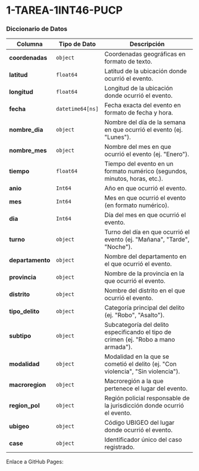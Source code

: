 # 1-TAREA-1INT46-PUCP

### Diccionario de Datos

| Columna        | Tipo de Dato        | Descripción                                                                 |
|----------------|---------------------|-----------------------------------------------------------------------------|
| **coordenadas** | `object`            | Coordenadas geográficas en formato de texto.                                |
| **latitud**     | `float64`           | Latitud de la ubicación donde ocurrió el evento.                            |
| **longitud**    | `float64`           | Longitud de la ubicación donde ocurrió el evento.                           |
| **fecha**       | `datetime64[ns]`    | Fecha exacta del evento en formato de fecha y hora.                         |
| **nombre_dia**  | `object`            | Nombre del día de la semana en que ocurrió el evento (ej. "Lunes").         |
| **nombre_mes**  | `object`            | Nombre del mes en que ocurrió el evento (ej. "Enero").                      |
| **tiempo**      | `float64`           | Tiempo del evento en un formato numérico (segundos, minutos, horas, etc.).  |
| **anio**        | `Int64`             | Año en que ocurrió el evento.                                               |
| **mes**         | `Int64`             | Mes en que ocurrió el evento (en formato numérico).                         |
| **dia**         | `Int64`             | Día del mes en que ocurrió el evento.                                       |
| **turno**       | `object`            | Turno del día en que ocurrió el evento (ej. "Mañana", "Tarde", "Noche").    |
| **departamento**| `object`            | Nombre del departamento en el que ocurrió el evento.                        |
| **provincia**   | `object`            | Nombre de la provincia en la que ocurrió el evento.                         |
| **distrito**    | `object`            | Nombre del distrito en el que ocurrió el evento.                            |
| **tipo_delito** | `object`            | Categoría principal del delito (ej. "Robo", "Asalto").                      |
| **subtipo**     | `object`            | Subcategoría del delito especificando el tipo de crimen (ej. "Robo a mano armada"). |
| **modalidad**   | `object`            | Modalidad en la que se cometió el delito (ej. "Con violencia", "Sin violencia"). |
| **macroregion** | `object`            | Macroregión a la que pertenece el lugar del evento.                         |
| **region_pol**  | `object`            | Región policial responsable de la jurisdicción donde ocurrió el evento.     |
| **ubigeo**      | `object`            | Código UBIGEO del lugar donde ocurrió el evento.                            |
| **case**        | `object`            | Identificador único del caso registrado.                                    |

Enlace a GitHub Pages: 
